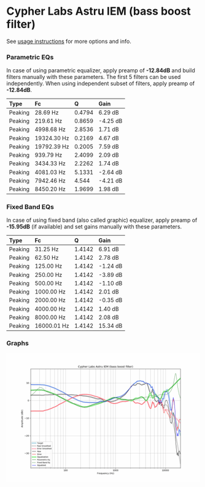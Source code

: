 # Cypher Labs Astru IEM (bass boost filter)
See [usage instructions](https://github.com/jaakkopasanen/AutoEq#usage) for more options and info.

### Parametric EQs
In case of using parametric equalizer, apply preamp of **-12.84dB** and build filters manually
with these parameters. The first 5 filters can be used independently.
When using independent subset of filters, apply preamp of **-12.84dB**.

| Type    | Fc          |      Q | Gain     |
|:--------|:------------|:-------|:---------|
| Peaking | 28.69 Hz    | 0.4794 | 6.29 dB  |
| Peaking | 219.61 Hz   | 0.8659 | -4.25 dB |
| Peaking | 4998.68 Hz  | 2.8536 | 1.71 dB  |
| Peaking | 19324.30 Hz | 0.2169 | 4.67 dB  |
| Peaking | 19792.39 Hz | 0.2005 | 7.59 dB  |
| Peaking | 939.79 Hz   | 2.4099 | 2.09 dB  |
| Peaking | 3434.33 Hz  | 2.2262 | 1.74 dB  |
| Peaking | 4081.03 Hz  | 5.1331 | -2.64 dB |
| Peaking | 7942.46 Hz  | 4.544  | -4.21 dB |
| Peaking | 8450.20 Hz  | 1.9699 | 1.98 dB  |

### Fixed Band EQs
In case of using fixed band (also called graphic) equalizer, apply preamp of **-15.95dB**
(if available) and set gains manually with these parameters.

| Type    | Fc          |      Q | Gain     |
|:--------|:------------|:-------|:---------|
| Peaking | 31.25 Hz    | 1.4142 | 6.91 dB  |
| Peaking | 62.50 Hz    | 1.4142 | 2.78 dB  |
| Peaking | 125.00 Hz   | 1.4142 | -1.24 dB |
| Peaking | 250.00 Hz   | 1.4142 | -3.89 dB |
| Peaking | 500.00 Hz   | 1.4142 | -1.10 dB |
| Peaking | 1000.00 Hz  | 1.4142 | 2.01 dB  |
| Peaking | 2000.00 Hz  | 1.4142 | -0.35 dB |
| Peaking | 4000.00 Hz  | 1.4142 | 1.40 dB  |
| Peaking | 8000.00 Hz  | 1.4142 | 2.08 dB  |
| Peaking | 16000.01 Hz | 1.4142 | 15.34 dB |

### Graphs
![](./Cypher%20Labs%20Astru%20IEM%20(bass%20boost%20filter).png)